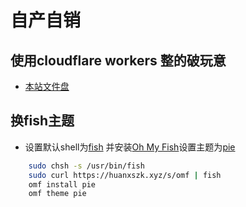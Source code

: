# 自产自销

## 使用cloudflare workers 整的破玩意
* [本站文件盘](https://w.hxnb.workers.dev
)


## 换fish主题

* 设置默认shell为[fish](https://www.wanweibaike.net/wiki-Fish) 并安装[Oh My Fish](https://github.com.cnpmjs.org/oh-my-fish/oh-my-fish)设置主题为[pie](https://github.com/grissius/theme-pie)

```bash
    sudo chsh -s /usr/bin/fish 
    sudo curl https://huanxszk.xyz/s/omf | fish 
    omf install pie 
    omf theme pie 
```